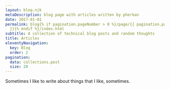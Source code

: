 ```yaml
---
layout: blog.njk
metaDescription: blog page with articles written by pherkan
date: 2017-01-01
permalink: blog{% if pagination.pageNumber > 0 %}/page/{{ pagination.pageNumber
  }}{% endif %}/index.html
subtitle: A collection of technical blog posts and random thoughts
title: Articles
eleventyNavigation:
  key: Blog
  order: 2
pagination:
  data: collections.post
  size: 20
---
```

Sometimes I like to write about things that I like, sometimes.